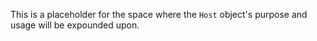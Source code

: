 This is a placeholder for the space where the ```Host``` object's purpose and usage will be expounded upon.
